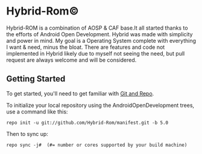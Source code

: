 Hybrid-Rom©
============

Hybrid-ROM is a combination of AOSP & CAF base.It all started thanks to the efforts of 
Android Open Development. Hybrid was made with simplicity and power in mind.
My goal is a Operating System complete with everything I want & need,
minus the bloat. There are features and code not implemented in Hybrid likely due to myself
not seeing the need, but pull request are always welcome and will be considered.


Getting Started
---------------

To get started, you'll need to get
familiar with [Git and Repo](http://source.android.com/source/using-repo.html).

To initialize your local repository using the AndroidOpenDevelopment trees, use a command like this:

    repo init -u git://github.com/Hybrid-Rom/manifest.git -b 5.0

Then to sync up:

    repo sync -j#  (#= number or cores supported by your build machine)
